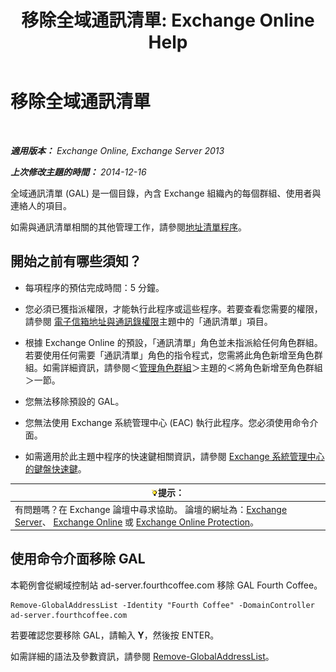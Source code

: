 ﻿---
title: '移除全域通訊清單: Exchange Online Help'
TOCTitle: 移除全域通訊清單
ms:assetid: 65d75b69-641b-4a37-a63c-47cf018f5f22
ms:mtpsurl: https://technet.microsoft.com/zh-tw/library/Bb232077(v=EXCHG.150)
ms:contentKeyID: 50473365
ms.date: 05/23/2018
mtps_version: v=EXCHG.150
ms.translationtype: MT
---

# 移除全域通訊清單

 

_**適用版本：** Exchange Online, Exchange Server 2013_

_**上次修改主題的時間：** 2014-12-16_

全域通訊清單 (GAL) 是一個目錄，內含 Exchange 組織內的每個群組、使用者與連絡人的項目。

如需與通訊清單相關的其他管理工作，請參閱[地址清單程序](address-list-procedures-exchange-2013-help.md)。

## 開始之前有哪些須知？

  - 每項程序的預估完成時間：5 分鐘。

  - 您必須已獲指派權限，才能執行此程序或這些程序。若要查看您需要的權限，請參閱 [電子信箱地址與通訊錄權限](email-address-and-address-book-permissions-exchange-2013-help.md)主題中的「通訊清單」項目。

  - 根據 Exchange Online 的預設，「通訊清單」角色並未指派給任何角色群組。若要使用任何需要「通訊清單」角色的指令程式，您需將此角色新增至角色群組。如需詳細資訊，請參閱＜[管理角色群組](manage-role-groups-exchange-2013-help.md)＞主題的＜將角色新增至角色群組＞一節。

  - 您無法移除預設的 GAL。

  - 您無法使用 Exchange 系統管理中心 (EAC) 執行此程序。您必須使用命令介面。

  - 如需適用於此主題中程序的快速鍵相關資訊，請參閱 [Exchange 系統管理中心的鍵盤快速鍵](keyboard-shortcuts-in-the-exchange-admin-center-exchange-online-protection-help.md)。

<table>
<thead>
<tr class="header">
<th><img src="images/Bb124558.tip(EXCHG.150).gif" title="提示" alt="提示" />提示：</th>
</tr>
</thead>
<tbody>
<tr class="odd">
<td>有問題嗎？在 Exchange 論壇中尋求協助。 論壇的網址為：<a href="https://go.microsoft.com/fwlink/p/?linkid=60612">Exchange Server</a>、 <a href="https://go.microsoft.com/fwlink/p/?linkid=267542">Exchange Online</a> 或 <a href="https://go.microsoft.com/fwlink/p/?linkid=285351">Exchange Online Protection</a>。</td>
</tr>
</tbody>
</table>


## 使用命令介面移除 GAL

本範例會從網域控制站 ad-server.fourthcoffee.com 移除 GAL Fourth Coffee。

    Remove-GlobalAddressList -Identity "Fourth Coffee" -DomainController ad-server.fourthcoffee.com

若要確認您要移除 GAL，請輸入 **Y**，然後按 ENTER。

如需詳細的語法及參數資訊，請參閱 [Remove-GlobalAddressList](https://technet.microsoft.com/zh-tw/library/bb124368\(v=exchg.150\))。

